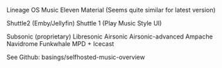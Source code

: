 Lineage OS Music
Eleven Material (Seems quite similar for latest version)

Shuttle2 (Emby/Jellyfin)
Shuttle 1 (Play Music Style UI)

Subsonic (proprietary)
Libresonic
Airsonic
Airsonic-advanced
Ampache
Navidrome
Funkwhale
MPD + Icecast

See Github: basings/selfhosted-music-overview